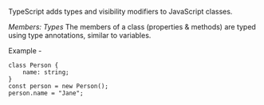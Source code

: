 TypeScript adds types and visibility modifiers to JavaScript classes.

*Members: Types*
The members of a class (properties & methods) are typed using type annotations, similar to variables.

Example -

```TS
class Person {
	name: string;
}
const person = new Person(); 
person.name = "Jane";
```